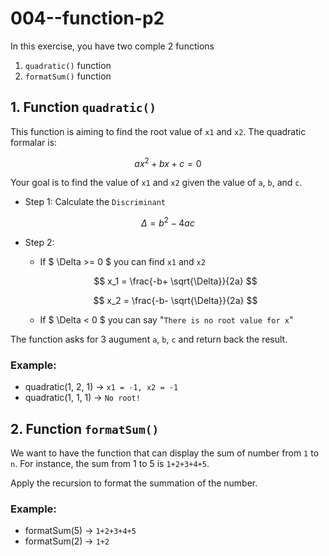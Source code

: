 # 004--function-p2

In this exercise, you have two comple 2 functions
1. `quadratic()` function
2. `formatSum()` function

## 1. Function `quadratic()` 
This function is aiming to find the root value of `x1` and `x2`. The quadratic formalar is:

$$ ax^2+bx+c=0 $$

Your goal is to find the value of `x1` and `x2` given the value of `a`, `b`, and `c`.

- Step 1: Calculate the `Discriminant`

$$ \Delta = b^2-4ac $$

- Step 2: 
    - If $ \Delta >= 0 $ you can find `x1` and `x2`

    $$ x_1 = \frac{-b+ \sqrt{\Delta}}{2a} $$

    $$ x_2 = \frac{-b- \sqrt{\Delta}}{2a} $$

    - If $ \Delta < 0 $ you can say "`There is no root value for x`"


The function asks for 3 augument `a`, `b`, `c` and return back the result.

### Example: 
- quadratic(1, 2, 1) -> `x1 = -1, x2 = -1`
- quadratic(1, 1, 1) -> `No root!`

## 2. Function `formatSum()`
We want to have the function that can display the sum of number from `1` to `n`. For instance, the sum from 1 to 5 is `1+2+3+4+5`.

Apply the recursion to format the summation of the number.

### Example:
- formatSum(5) -> `1+2+3+4+5`
- formatSum(2) -> `1+2`